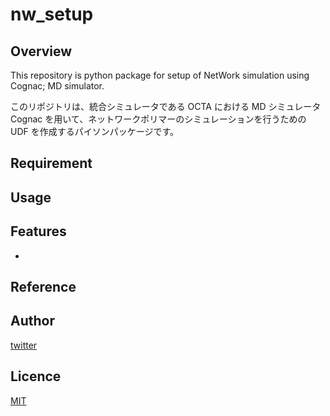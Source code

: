 # nw_setup

## Overview
This repository is python package for setup of NetWork simulation using Cognac; MD simulator.

このリポジトリは、統合シミュレータである OCTA における MD シミュレータ Cognac を用いて、ネットワークポリマーのシミュレーションを行うための UDF を作成するパイソンパッケージです。

## Requirement

## Usage

## Features

* 
## Reference

## Author

[twitter](https://twitter.com/softmatters2001)

## Licence

[MIT](https://github.com/softmatter-design/nw_setup/blob/main/LICENSE)